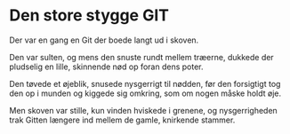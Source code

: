 # Den store stygge GIT
Der var en gang en Git der boede langt ud i skoven.

Den var sulten, og mens den snuste rundt mellem træerne, dukkede der pludselig en lille, skinnende nød op foran dens poter.


Den tøvede et øjeblik, snusede nysgerrigt til nødden, før den forsigtigt tog den op i munden og kiggede sig omkring, som om nogen måske holdt øje.

Men skoven var stille, kun vinden hviskede i grenene, og nysgerrigheden trak Gitten længere ind mellem de gamle, knirkende stammer.